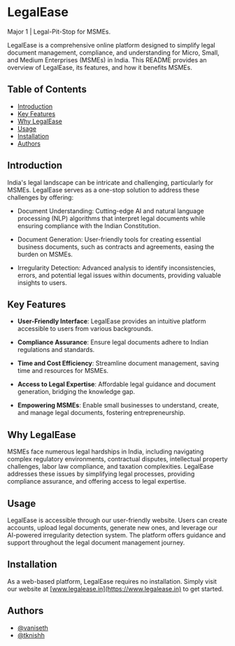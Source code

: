 # LegalEase
Major 1 | Legal-Pit-Stop for MSMEs.

LegalEase is a comprehensive online platform designed to simplify legal document management, compliance, and understanding for Micro, Small, and Medium Enterprises (MSMEs) in India. This README provides an overview of LegalEase, its features, and how it benefits MSMEs.

## Table of Contents
- [Introduction](#introduction)
- [Key Features](#key-features)
- [Why LegalEase](#why-legalease)
- [Usage](#usage)
- [Installation](#installation)
- [Authors](#authors)

## Introduction

India's legal landscape can be intricate and challenging, particularly for MSMEs. LegalEase serves as a one-stop solution to address these challenges by offering:

- Document Understanding: Cutting-edge AI and natural language processing (NLP) algorithms that interpret legal documents while ensuring compliance with the Indian Constitution.

- Document Generation: User-friendly tools for creating essential business documents, such as contracts and agreements, easing the burden on MSMEs.

- Irregularity Detection: Advanced analysis to identify inconsistencies, errors, and potential legal issues within documents, providing valuable insights to users.

## Key Features

- **User-Friendly Interface**: LegalEase provides an intuitive platform accessible to users from various backgrounds.

- **Compliance Assurance**: Ensure legal documents adhere to Indian regulations and standards.

- **Time and Cost Efficiency**: Streamline document management, saving time and resources for MSMEs.

- **Access to Legal Expertise**: Affordable legal guidance and document generation, bridging the knowledge gap.

- **Empowering MSMEs**: Enable small businesses to understand, create, and manage legal documents, fostering entrepreneurship.

## Why LegalEase

MSMEs face numerous legal hardships in India, including navigating complex regulatory environments, contractual disputes, intellectual property challenges, labor law compliance, and taxation complexities. LegalEase addresses these issues by simplifying legal processes, providing compliance assurance, and offering access to legal expertise.

## Usage

LegalEase is accessible through our user-friendly website. Users can create accounts, upload legal documents, generate new ones, and leverage our AI-powered irregularity detection system. The platform offers guidance and support throughout the legal document management journey.

## Installation

As a web-based platform, LegalEase requires no installation. Simply visit our website at [www.legalease.in](https://www.legalease.in) to get started.

## Authors
- [@vaniseth](https://github.com/vaniseth)
- [@tknishh](https://github.com/tknishh)
